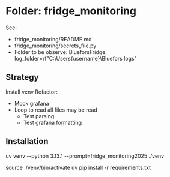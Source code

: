 # Folder: fridge_monitoring

See:
* fridge_monitoring/README.md
* fridge_monitoring/secrets_file.py
* Folder to be observe: BlueforsFridge, log_folder=rf"C:\Users\{username}\Bluefors logs"

## Strategy

Install venv
Refactor:
  * Mock grafana
  * Loop to read all files may be read
    * Test parsing
    * Test grafana formatting


## Installation

uv venv --python 3.13.1 --prompt=fridge_monitoring2025 ./venv

source ./venv/bin/activate
uv pip install -r requirements.txt
